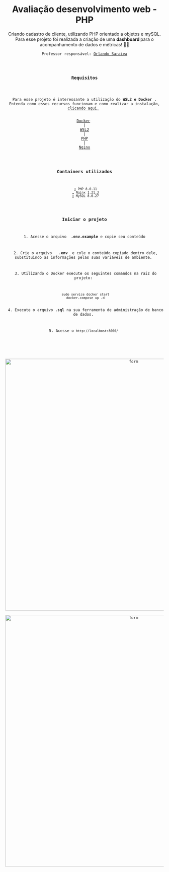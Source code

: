 <div  align="center">
	<h1>Avaliação desenvolvimento web - PHP</h3>
	</code>
</div>

<div  align="center">
	<p>Criando cadastro de cliente, utilizando PHP orientado a objetos e mySQL. Para esse projeto foi realizada a criação de uma <strong> dashboard </strong> para o acompanhamento de dados e métricas! ✍🏻
	</p>
	<code>Professor responsável: <a href="https://github.com/orlandosaraivajr">Orlando Saraiva</a>
</div>

<div  align="center">
<h3> Requisitos </h3>
<p> 
Para esse projeto é interessante a utilização do <strong>WSL2 e Docker</strong> . Entenda como esses recursos funcionam e como realizar a instalação, <a href="https://github.com/codeedu/wsl2-docker-quickstart">clicando aqui.</a> 
</p>
<a href="https://docs.docker.com/engine/install/ubuntu/">Docker</a> 
<span> | </span>
<a href="https://docs.microsoft.com/pt-br/windows/wsl/install">WSL2</a>
<span> | </span>
<a href="https://www.php.net/downloads">PHP</a>
<span> | </span>
<a href="https://www.nginx.com/">Nginx</a>
</div>

<div  align="center">
<h3>Containers utilizados</h3>
<div>
<code> 🐘 PHP 8.0.11</code>
<code> ☁ Nginx 1.21.3</code>
<code> 📁 MySQL 8.0.27</code>
</div>

<div  align="center">
<h3> Iniciar o projeto </h3>
<p> 1. Acesse o arquivo <strong> .env.example</strong> e copie seu conteúdo </p>
<p> 2. Crie o arquivo  <strong> .env </strong> e cole o conteúdo copiado dentro dele, substituindo as informações pelas suas variáveis de ambiente. </p>
<p> 3. Utilizando o Docker execute os seguintes comandos na raiz do projeto: </p>
<div align="center">
<code> sudo service docker start</code>
<code> docker-compose up -d</code>
</div>
<p> 4. Execute o arquivo <strong>.sql</strong> na sua ferramenta de administração de banco de dados. </p>
<p> 5. Acesse o <code>http://localhost:8000/ </code> </p>
</div>

<div  align="center">
	<img  alt="form" width="800"  src="https://i.imgur.com/j9v4HP3.gif">
	<img  alt="form" width="800"  src="https://i.imgur.com/pMSFaoW.png">
</div>